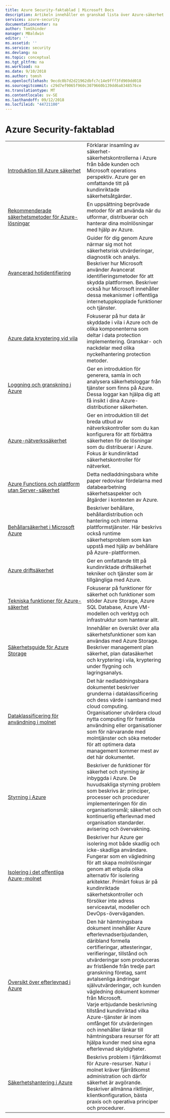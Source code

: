 ```yaml
---
title: Azure Security-faktablad | Microsoft Docs
description: Artikeln innehåller en granskad lista över Azure-säkerhet white paper-faktablad för olika Azure-resurser.
services: azure-security
documentationcenter: na
author: TomShinder
manager: MBaldwin
editor: ''
ms.assetid: ''
ms.service: security
ms.devlang: na
ms.topic: conceptual
ms.tgt_pltfrm: na
ms.workload: na
ms.date: 9/10/2018
ms.author: tomsh
ms.openlocfilehash: 9ecdc0b7d2d21962dbfc7c14e9fff3fd969dd018
ms.sourcegitcommit: c29d7ef9065f960c3079660b139dd6a8348576ce
ms.translationtype: MT
ms.contentlocale: sv-SE
ms.lasthandoff: 09/12/2018
ms.locfileid: "44721100"
---
```

# <a name="azure-security-white-papers"></a>Azure Security-faktablad
| | |
|-|-|
|[Introduktion&nbsp;till&nbsp;Azure&nbsp;säkerhet](azure-security.md)|Förklarar insamling av säkerhet-säkerhetskontrollerna i Azure från både kunden och Microsoft operations perspektiv. Azure ger en omfattande titt på kundinriktade säkerhetsåtgärder.|
|[Rekommenderade säkerhetsmetoder för Azure-lösningar](https://azure.microsoft.com/resources/security-best-practices-for-azure-solutions)|En uppsättning beprövade metoder för att använda när du utformar, distribuerar och hanterar dina molnlösningar med hjälp av Azure.|
|[Avancerad hotidentifiering](azure-threat-detection.md)|Guider för dig genom Azure närmar sig mot hot säkerhetsrisk utvärderingar, diagnostik och analys. Beskriver hur Microsoft använder Avancerat identifieringsmetoder för att skydda plattformen. Beskriver också hur Microsoft innehåller dessa mekanismer i offentliga internetuppkopplade funktioner och tjänster.|
|[Azure data kryptering vid vila](azure-security-encryption-atrest.md)|Fokuserar på hur data är skyddade i vila i Azure och de olika komponenterna som deltar i data protection implementering. Granskar- och nackdelar med olika nyckelhantering protection metoder.|
|[Loggning och granskning i Azure](azure-log-audit.md)|Ger en introduktion för generera, samla in och analysera säkerhetsloggar från tjänster som finns på Azure. Dessa loggar kan hjälpa dig att få insikt i dina Azure-distributioner säkerheten. |
|[Azure-nätverkssäkerhet](abstract-azure-network-security.md)|Ger en introduktion till det breda utbud av nätverkskontroller som du kan konfigurera för att förbättra säkerheten för de lösningar som du distribuerar i Azure. Fokus är kundinriktad säkerhetskontroller för nätverket.|
|[Azure Functions och plattform utan Server-säkerhet](https://gallery.technet.microsoft.com/Azure-Functions-and-c6449f8d/file/202175/1/Microsoft%20Serverless%20Platform.pdf)|Detta nedladdningsbara white paper redovisar fördelarna med databearbetning säkerhetsaspekter och åtgärder i kontexten av Azure. |
|[Behållarsäkerhet i Microsoft Azure](abstract-container-security-microsoft-azure.md)|Beskriver behållare, behållardistribution och hantering och interna plattformstjänster. Här beskrivs också runtime säkerhetsproblem som kan uppstå med hjälp av behållare på Azure-plattformen. |
|[Azure driftsäkerhet](abstract-azure-operational-security.md)|Ger en omfattande titt på kundinriktade driftsäkerhet tekniker och tjänster som är tillgängliga med Azure.|
|[Tekniska funktioner för Azure-säkerhet](azure-security-technical-capabilities.md)|Fokuserar på funktioner för säkerhet och funktioner som stöder Azure Storage, Azure SQL Database, Azure VM-modellen och verktyg och infrastruktur som hanterar allt.|
|[Säkerhetsguide för Azure Storage](https://docs.microsoft.com/azure/storage/common/storage-security-guide?toc=%2fazure%2fsecurity%2ftoc.json) |Innehåller en översikt över alla säkerhetsfunktioner som kan användas med Azure Storage. Beskriver management plan säkerhet, plan datasäkerhet och kryptering i vila, kryptering under flygning och lagringsanalys.|
|[Dataklassificering för användning i molnet](https://gallery.technet.microsoft.com/Data-Classification-for-51252f03/file/172083/1/Data%20Classification%20for%20Cloud%20Readiness%20(2017-04-11).pdf)  |Det här nedladdningsbara dokumentet beskriver grunderna i dataklassificering och dess värde i samband med cloud computing. Organisationer utvärdera cloud nytta computing för framtida användning eller organisationer som för närvarande med molntjänster och söka metoder för att optimera data management kommer mest av det här dokumentet.|
|[Styrning i Azure](governance-in-azure.md)|Beskriver de funktioner för säkerhet och styrning är inbyggda i Azure. De huvudsakliga styrning problem som beskrivs är: principer, processer och procedurer implementeringen för din organisationsmål; säkerhet och kontinuerlig efterlevnad med organisation standarder. avisering och övervakning.
|[Isolering i det offentliga Azure-molnet](azure-isolation.md)|Beskriver hur Azure ger isolering mot både skadlig och icke-skadliga användare. Fungerar som en vägledning för att skapa molnlösningar genom att erbjuda olika alternativ för isolering arkitekter. Primärt fokus är på kundinriktade säkerhetskontroller och försöker inte adress serviceavtal, modeller och DevOps-överväganden.|
|[Översikt över efterlevnad i Azure](https://gallery.technet.microsoft.com/Overview-of-Azure-c1be3942)|Den här hämtningsbara dokument innehåller Azure efterlevnadserbjudanden, däribland formella certifieringar, attesteringar, verifieringar, tillstånd och utvärderingar som produceras av fristående från tredje part granskning företag, samt avtalsenliga ändringar självutvärderingar, och kunden vägledning dokument kommer från Microsoft. <br/> Varje erbjudande beskrivning tillstånd kundinriktad vilka Azure-tjänster är inom omfånget för utvärderingen och innehåller länkar till hämtningsbara resurser för att hjälpa kunder med sina egna efterlevnad skyldigheter.|
|[Säkerhetshantering i Azure](azure-security-management.md)|Beskrivs problem i fjärråtkomst för Azure-resurser. Natur i molnet kräver fjärråtkomst administration och därför säkerhet är avgörande. Beskriver allmänna riktlinjer, klientkonfiguration, bästa praxis och operativa principer och procedurer. |

